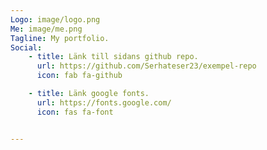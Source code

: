 ```yaml
---
Logo: image/logo.png
Me: image/me.png
Tagline: My portfolio.
Social:
    - title: Länk till sidans github repo.
      url: https://github.com/Serhateser23/exempel-repo
      icon: fab fa-github

    - title: Länk google fonts.
      url: https://fonts.google.com/
      icon: fas fa-font


---
```

